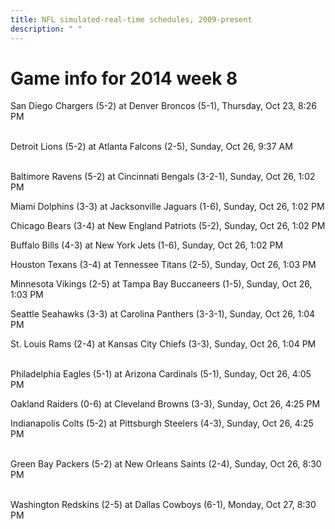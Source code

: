 ```yaml
---
title: NFL simulated-real-time schedules, 2009-present
description: " "
---
```


# Game info for 2014 week 8

San Diego Chargers (5-2) at Denver Broncos (5-1), Thursday, Oct 23, 8:26 PM

<br/>Detroit Lions (5-2) at Atlanta Falcons (2-5), Sunday, Oct 26, 9:37 AM

<br/>Baltimore Ravens (5-2) at Cincinnati Bengals (3-2-1), Sunday, Oct 26, 1:02 PM

Miami Dolphins (3-3) at Jacksonville Jaguars (1-6), Sunday, Oct 26, 1:02 PM

Chicago Bears (3-4) at New England Patriots (5-2), Sunday, Oct 26, 1:02 PM

Buffalo Bills (4-3) at New York Jets (1-6), Sunday, Oct 26, 1:02 PM

Houston Texans (3-4) at Tennessee Titans (2-5), Sunday, Oct 26, 1:03 PM

Minnesota Vikings (2-5) at Tampa Bay Buccaneers (1-5), Sunday, Oct 26, 1:03 PM

Seattle Seahawks (3-3) at Carolina Panthers (3-3-1), Sunday, Oct 26, 1:04 PM

St. Louis Rams (2-4) at Kansas City Chiefs (3-3), Sunday, Oct 26, 1:04 PM

<br/>Philadelphia Eagles (5-1) at Arizona Cardinals (5-1), Sunday, Oct 26, 4:05 PM

Oakland Raiders (0-6) at Cleveland Browns (3-3), Sunday, Oct 26, 4:25 PM

Indianapolis Colts (5-2) at Pittsburgh Steelers (4-3), Sunday, Oct 26, 4:25 PM

<br/>Green Bay Packers (5-2) at New Orleans Saints (2-4), Sunday, Oct 26, 8:30 PM

<br/>Washington Redskins (2-5) at Dallas Cowboys (6-1), Monday, Oct 27, 8:30 PM

